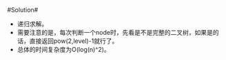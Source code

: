 #Solution#

*   递归求解。
*   需要注意的是，每次判断一个node时，先看是不是完整的二叉树，如果是的话，直接返回pow(2,level)-1就行了。
*   总体的时间复杂度为O(log(n)^2)。